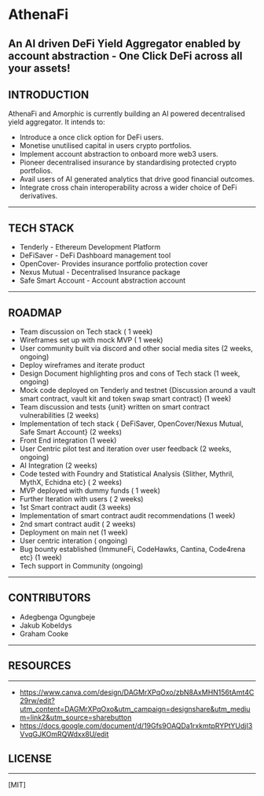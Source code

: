 # AthenaFi
An AI driven DeFi Yield Aggregator enabled by account abstraction - One Click DeFi across all your assets!
-----------------------------------------------------------------

## INTRODUCTION
AthenaFi and Amorphic is currently building an AI powered decentralised yield aggregator. It intends to:
+ Introduce a once click option for DeFi users.
+ Monetise unutilised capital in users crypto portfolios.
+ Implement account abstraction to onboard more web3 users.
+ Pioneer decentralised insurance by standardising protected crypto portfolios.
+ Avail users of AI generated analytics that drive good financial outcomes.
+ Integrate cross chain interoperability across a wider choice of DeFi derivatives.
----------------------------------------------------------------------------------

## TECH STACK
+ Tenderly - Ethereum Development Platform
+ DeFiSaver - DeFi Dashboard management tool
+ OpenCover- Provides insurance portfolio protection cover
+ Nexus Mutual - Decentralised Insurance package
+ Safe Smart Account - Account abstraction account
----------------------------------------------------------

## ROADMAP
+ Team discussion on Tech stack ( 1 week)
+ Wireframes set up with mock MVP ( 1 week)
+ User community built via discord and other social media sites (2 weeks, ongoing)
+ Deploy wireframes and iterate product
+ Design Document highlighting pros and cons of Tech stack (1 week, ongoing)
+ Mock code deployed on Tenderly and testnet {Discussion around a vault smart contract, vault kit and token swap smart contract} (1 week)
+ Team discussion and tests {unit} written on smart contract vulnerabilities (2 weeks)
+ Implementation of tech stack { DeFiSaver, OpenCover/Nexus Mutual, Safe Smart Account} (2 weeks)
+ Front End integration (1 week)
+ User Centric pilot test and iteration over user feedback (2 weeks, ongoing)
+ AI Integration (2 weeks)
+ Code tested with Foundry and Statistical Analysis {Slither, Mythril, MythX, Echidna etc}  ( 2 weeks)
+ MVP deployed with dummy funds ( 1 week)
+ Further Iteration with users ( 2 weeks)
+ 1st Smart contract audit (3 weeks)
+ Implementation of smart contract audit recommendations (1 week)
+ 2nd smart contract audit ( 2 weeks)
+ Deployment on main net (1 week)
+ User centric interation ( ongoing)
+ Bug bounty established {ImmuneFi, CodeHawks, Cantina, Code4rena etc} (1 week)
+ Tech support in Community (ongoing)
--------------------------------

## CONTRIBUTORS
+ Adegbenga Ogungbeje
+ Jakub Kobeldys
+ Graham Cooke
----------------------

## RESOURCES
------------
+ https://www.canva.com/design/DAGMrXPqOxo/zbN8AxMHN156tAmt4C29rw/edit?utm_content=DAGMrXPqOxo&utm_campaign=designshare&utm_medium=link2&utm_source=sharebutton
+ https://docs.google.com/document/d/19Gfs9OAQDa1rxkmtpRYPtYUdjI3VvqGJKOmRQWdxx8U/edit

## LICENSE
----------
[MIT]



